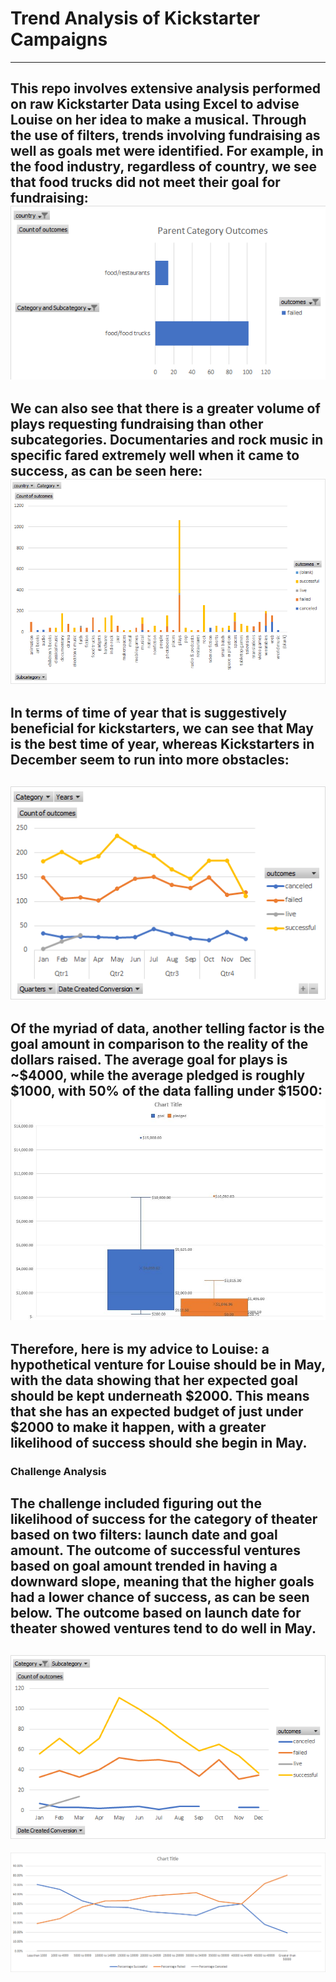 # Trend Analysis of Kickstarter Campaigns
---
This repo involves extensive analysis performed on raw Kickstarter Data using Excel to advise Louise on her idea to make a musical. Through the use of filters, trends involving fundraising as well as goals met were identified. For example, in the food industry, regardless of country, we see that food trucks did not meet their goal for fundraising: ![](chart.png) 
---
We can also see that there is a greater volume of plays requesting fundraising than other subcategories. Documentaries and rock music in specific fared extremely well when it came to success, as can be seen here: ![](chart4.png)
---
In terms of time of year that is suggestively beneficial for kickstarters, we can see that May is the best time of year, whereas Kickstarters in December seem to run into more obstacles:
---
![](chart2.png)
---
Of the myriad of data, another telling factor is the goal amount in comparison to the reality of the dollars raised. The average goal for plays is ~$4000, while the average pledged is roughly $1000, with 50% of the data falling under $1500: ![](chart3.JPG)
---
Therefore, here is my advice to Louise: a hypothetical venture for Louise should be in May, with the data showing that her expected goal should be kept underneath $2000. This means that she has an expected budget of just under $2000 to make it happen, with a greater likelihood of success should she begin in May.
---
### Challenge Analysis
The challenge included figuring out the likelihood of success for the category of theater based on two filters: launch date and goal amount. The outcome of successful ventures based on goal amount trended in having a downward slope, meaning that the higher goals had a lower chance of success, as can be seen below. The outcome based on launch date for theater showed ventures tend to do well in May.
---
![](chart5.png) 
---
![](chart6.png)

